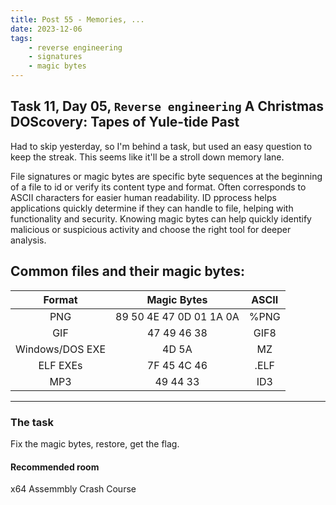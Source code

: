 ```yaml
---
title: Post 55 - Memories, ...
date: 2023-12-06
tags:
    - reverse engineering
    - signatures
    - magic bytes
---
```

## Task 11, Day 05, <code>Reverse engineering</code> A Christmas DOScovery: Tapes of Yule-tide Past

Had to skip yesterday, so I'm behind a task, but used an easy question to keep the streak. This seems like it'll be a stroll down memory lane.

File signatures or magic bytes are specific byte sequences at the beginning of a file to id or verify its content type and format. Often corresponds to ASCII characters for easier human readability. ID pprocess helps applications quickly determine if they can handle to file, helping with functionality and security. Knowing magic bytes can help quickly identify malicious or suspicious activity and choose the right tool for deeper analysis. 

Common files and their magic bytes:<br>
---
|Format|Magic Bytes|ASCII|
|:---:|:---:|:---:|
|PNG|89 50 4E 47 0D 01 1A 0A|%PNG|
|GIF|47 49 46 38|GIF8|
|Windows/DOS EXE|4D 5A|MZ|
|ELF EXEs|7F 45 4C 46|.ELF|
|MP3|49 44 33|ID3|
---

### The task
Fix the magic bytes, restore, get the flag.

#### Recommended room
x64 Assemmbly Crash Course
